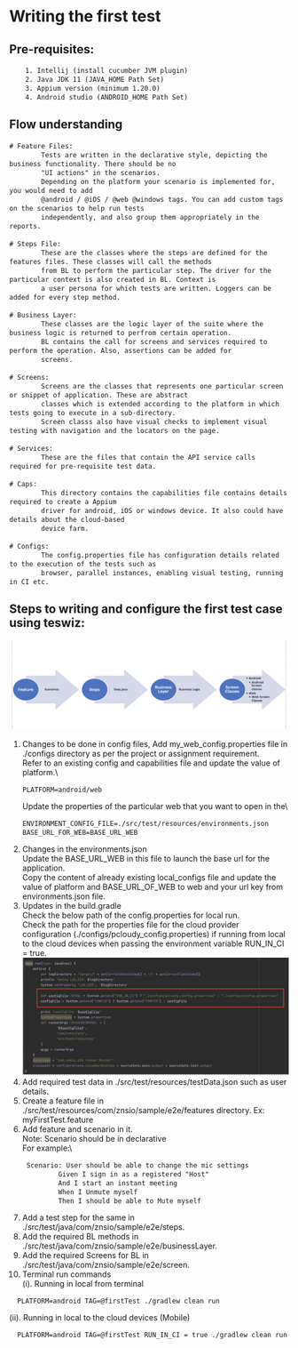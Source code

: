 # Writing the first test

## Pre-requisites:

        1. Intellij (install cucumber JVM plugin)
        2. Java JDK 11 (JAVA_HOME Path Set)
        3. Appium version (minimum 1.20.0)
        4. Android studio (ANDROID_HOME Path Set)

## Flow understanding

    # Feature Files:
            Tests are written in the declarative style, depicting the business functionality. There should be no
            "UI actions" in the scenarios. 
            Depending on the platform your scenario is implemented for, you would need to add
            @android / @iOS / @web @windows tags. You can add custom tags on the scenarios to help run tests 
            independently, and also group them appropriately in the reports.
    
    # Steps File:
            These are the classes where the steps are defined for the features files. These classes will call the methods
            from BL to perform the particular step. The driver for the particular context is also created in BL. Context is
            a user persona for which tests are written. Loggers can be added for every step method.
    
    # Business Layer:
            These classes are the logic layer of the suite where the business logic is returned to perfrom certain operation.
            BL contains the call for screens and services required to perform the operation. Also, assertions can be added for
            screens.

    # Screens:
            Screens are the classes that represents one particular screen or snippet of application. These are abstract 
            classes which is extended according to the platform in which tests going to execute in a sub-directory.
            Screen classs also have visual checks to implement visual testing with navigation and the locators on the page.

    # Services: 
            These are the files that contain the API service calls required for pre-requisite test data. 
    
    # Caps: 
            This directory contains the capabilities file contains details required to create a Appium 
            driver for android, iOS or windows device. It also could have details about the cloud-based
            device farm.

    # Configs: 
            The config.properties file has configuration details related to the execution of the tests such as 
            browser, parallel instances, enabling visual testing, running in CI etc. 

## Steps to writing and configure the first test case using teswiz:

![Steps for Writing The First Test Case](StepsToWriteFirstTestInTeswiz.png)

1. Changes to be done in config files, Add my_web_config.properties file in ./configs directory as
   per the project or assignment requirement.\
   Refer to an existing config and capabilities file and update the value of platform.\
   ````
   PLATFORM=android/web
   ````
   Update the properties of the particular web that you want to open in the\
    ````
    ENVIRONMENT_CONFIG_FILE=./src/test/resources/environments.json
    BASE_URL_FOR_WEB=BASE_URL_WEB 
2. Changes in the environments.json \
   Update the BASE_URL_WEB in this file to launch the base url for the application.\
   Copy the content of already existing local_configs file and update the value of platform and
   BASE_URL_OF_WEB to web and your url key from environments.json file.
3. Updates in the build.gradle \
   Check the below path of the config.properties for local run.\
   Check the path for the properties file for the cloud provider configuration
   (./configs/pcloudy_config.properties) if running from local to the cloud devices
   when passing the environment variable RUN_IN_CI = true.
   ![Configuration File Setup](ConfigFileConfiguration.png)
4. Add required test data in ./src/test/resources/testData.json such as user details.
5. Create a feature file in ./src/test/resources/com/znsio/sample/e2e/features directory.
   Ex: myFirstTest.feature
6. Add feature and scenario in it.\
   Note: Scenario should be in declarative\
   For example:\
   ````
    Scenario: User should be able to change the mic settings
            Given I sign in as a registered "Host"
            And I start an instant meeting
            When I Unmute myself
            Then I should be able to Mute myself
7. Add a test step for the same in ./src/test/java/com/znsio/sample/e2e/steps.
8. Add the required BL methods in ./src/test/java/com/znsio/sample/e2e/businessLayer.
9. Add the required Screens for BL in ./src/test/java/com/znsio/sample/e2e/screen.
10. Terminal run commands \
    (i). Running in local from terminal
   ````    
     PLATFORM=android TAG=@firstTest ./gradlew clean run 
   ````

(ii). Running in local to the cloud devices (Mobile)

   ````
     PLATFORM=android TAG=@firstTest RUN_IN_CI = true ./gradlew clean run 
   ````
    
    
            